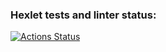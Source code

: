 ### Hexlet tests and linter status:
[![Actions Status](https://github.com/Buldabs/frontend-project-44/actions/workflows/hexlet-check.yml/badge.svg)](https://github.com/Buldabs/frontend-project-44/actions)